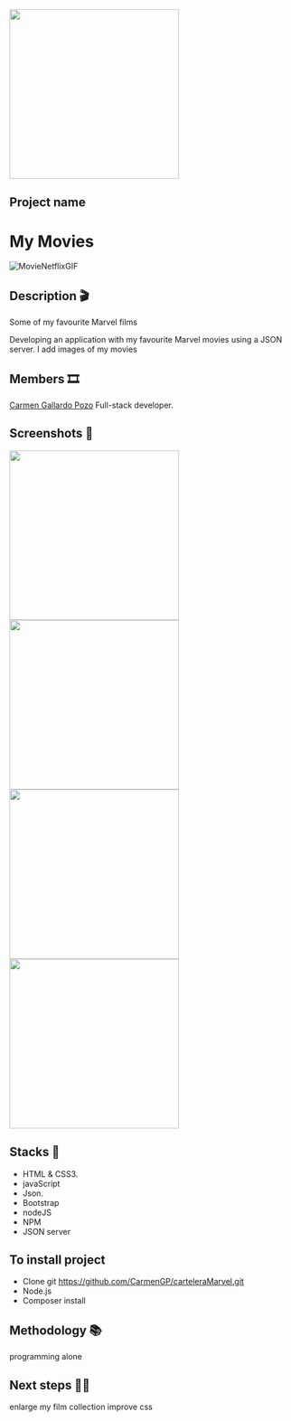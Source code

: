 
<img src="https://static.lahora.cl/media/2022/11/09-211155_4e2s_fondo-de-cartelera-de-cine.jpg" width="300px">

## Project name

# My Movies 
![MovieNetflixGIF](https://user-images.githubusercontent.com/116546624/212384914-de79b08d-2e99-45d5-af1b-dfebdd23ad1e.gif)

## Description 🎬

Some of my favourite Marvel films

 Developing an application with my favourite Marvel movies 
using a JSON server.
I add images of my movies

## Members 🎞️

 [Carmen Gallardo Pozo](https://github.com/CarmenGP) Full-stack developer.
 
 ## Screenshots 🎥
<img src="https://user-images.githubusercontent.com/116546624/212410769-854b5af6-aab6-47ca-acb7-e8eab2e21dcc.png" width="300px">
<img src="https://user-images.githubusercontent.com/116546624/212410846-7b7f8d6e-7a0b-4ba8-986c-c60f28e2fdfc.png" width="300px">
<img src="https://user-images.githubusercontent.com/116546624/212410868-edf729fd-b25f-4ea8-a8c6-f7c1178c1b17.png" width="300px">
<img src="https://user-images.githubusercontent.com/116546624/212410890-befe06c1-d8c4-4a69-bc73-331c121e6f48.png" width="300px">

## Stacks 🔧

* HTML & CSS3.
* javaScript
* Json.
* Bootstrap
* nodeJS
* NPM
* JSON server

## To install project

* Clone git https://github.com/CarmenGP/carteleraMarvel.git
* Node.js
* Composer install

## Methodology 📚

programming alone

## Next steps 🚶‍♀️

enlarge my film collection
improve css 
